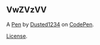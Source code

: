 VwZVzVV
-------


A [Pen](https://codepen.io/dusted1234/pen/VwZVzVV) by [Dusted1234](https://codepen.io/dusted1234) on [CodePen](https://codepen.io).

[License](https://codepen.io/dusted1234/pen/VwZVzVV/license).